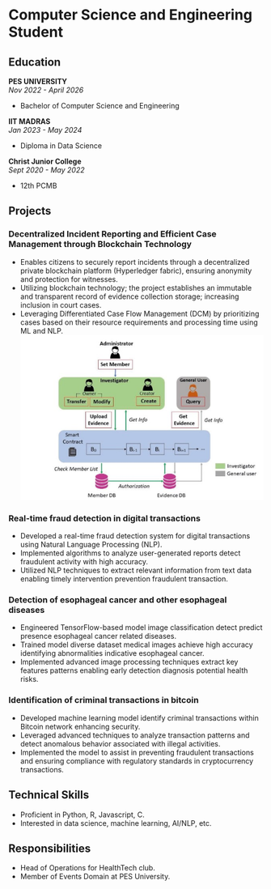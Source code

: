 # Computer Science and Engineering Student

## Education

**PES UNIVERSITY**  
_Nov 2022 - April 2026_  
- Bachelor of Computer Science and Engineering

**IIT MADRAS**  
_Jan 2023 - May 2024_  
- Diploma in Data Science

**Christ Junior College**  
_Sept 2020 - May 2022_  
- 12th PCMB

## Projects

### Decentralized Incident Reporting and Efficient Case Management through Blockchain Technology
- Enables citizens to securely report incidents through a decentralized private blockchain platform (Hyperledger fabric), ensuring anonymity and protection for witnesses.
- Utilizing blockchain technology; the project establishes an immutable and transparent record of evidence collection storage; increasing inclusion in court cases.
- Leveraging Differentiated Case Flow Management (DCM) by prioritizing cases based on their resource requirements and processing time using ML and NLP.
![Blockcrime](/assets/blockcrime.jpg)

### Real-time fraud detection in digital transactions
- Developed a real-time fraud detection system for digital transactions using Natural Language Processing (NLP).
- Implemented algorithms to analyze user-generated reports detect fraudulent activity with high accuracy.
- Utilized NLP techniques to extract relevant information from text data enabling timely intervention prevention fraudulent transaction.

### Detection of esophageal cancer and other esophageal diseases
- Engineered TensorFlow-based model image classification detect predict presence esophageal cancer related diseases.
- Trained model diverse dataset medical images achieve high accuracy identifying abnormalities indicative esophageal cancer.
- Implemented advanced image processing techniques extract key features patterns enabling early detection diagnosis potential health risks.

### Identification of criminal transactions in bitcoin
- Developed machine learning model identify criminal transactions within Bitcoin network enhancing security.
- Leveraged advanced techniques to analyze transaction patterns and detect anomalous behavior associated with illegal activities.
- Implemented the model to assist in preventing fraudulent transactions and ensuring compliance with regulatory standards in cryptocurrency transactions.

## Technical Skills
- Proficient in Python, R, Javascript, C.
- Interested in data science, machine learning, AI/NLP, etc.

## Responsibilities
- Head of Operations for HealthTech club.
- Member of Events Domain at PES University.
